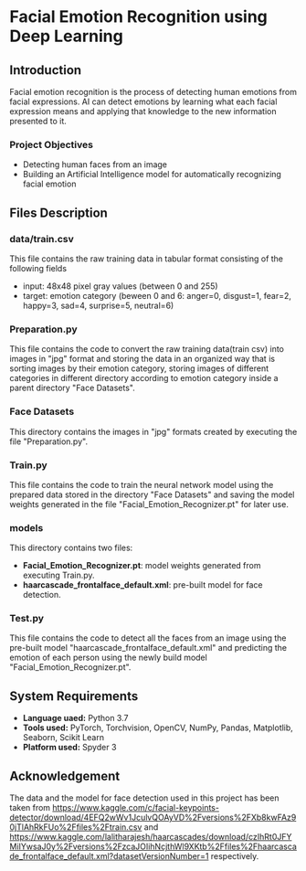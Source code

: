 # Facial Emotion Recognition using Deep Learning
## Introduction
Facial emotion recognition is the process of detecting human emotions from facial expressions. 
AI can detect emotions by learning what each facial expression means and applying that knowledge to the new information presented to it. 
### Project Objectives 
- Detecting human faces from an image
- Building an Artificial Intelligence model for automatically recognizing facial emotion 
## Files Description
### data/train.csv
This file contains the raw training data in tabular format consisting of the following fields 
- input: 48x48 pixel gray values (between 0 and 255)
- target: emotion category (beween 0 and 6: anger=0, disgust=1, fear=2, happy=3, sad=4, surprise=5, neutral=6) 
### Preparation.py 
This file contains the code to convert the raw training data(train csv) into images in "jpg" format and storing the data in an organized way that is sorting images by their emotion category, storing images of different categories in different directory according to emotion category inside a parent directory "Face Datasets".
### Face Datasets 
This directory contains the images in "jpg" formats created by executing the file "Preparation.py".
### Train.py
This file contains the code to train the neural network model using the prepared data stored in the directory "Face Datasets" and saving the model weights generated in the file "Facial_Emotion_Recognizer.pt" for later use. 
### models
This directory contains two files:
- **Facial_Emotion_Recognizer.pt**: model weights generated from executing Train.py.
- **haarcascade_frontalface_default.xml**: pre-built model for face detection. 
### Test.py
This file contains the code to detect all the faces from an image using the pre-built model "haarcascade_frontalface_default.xml" and predicting the emotion of each person using the newly build model "Facial_Emotion_Recognizer.pt".
## System Requirements
- **Language uaed:** Python 3.7
- **Tools used:** PyTorch, Torchvision, OpenCV, NumPy, Pandas, Matplotlib, Seaborn, Scikit Learn 
- **Platform used:** Spyder 3
## Acknowledgement 
The data and the model for face detection used in this project has been taken from https://www.kaggle.com/c/facial-keypoints-detector/download/4EFQ2wWv1JculvQOAyVD%2Fversions%2FXb8kwFAz90jTlAhRkFUo%2Ffiles%2Ftrain.csv and https://www.kaggle.com/lalitharajesh/haarcascades/download/czIhRt0JFYMiIYwsaJ0y%2Fversions%2FzcaJOIihNcjthWl9XKtb%2Ffiles%2Fhaarcascade_frontalface_default.xml?datasetVersionNumber=1 respectively.
